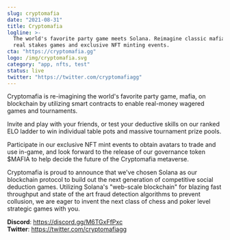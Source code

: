 ```yaml
---
slug: cryptomafia
date: "2021-08-31"
title: Cryptomafia
logline: >-
  The world's favorite party game meets Solana. Reimagine classic mafia with
  real stakes games and exclusive NFT minting events.
cta: "https://cryptomafia.gg"
logo: /img/cryptomafia.svg
category: "app, nfts, test"
status: live
twitter: "https://twitter.com/cryptomafiagg"
---
```


Cryptomafia is re-imagining the world's favorite party game, mafia, on blockchain by utilizing smart contracts to enable real-money wagered games and tournaments.

Invite and play with your friends, or test your deductive skills on our ranked ELO ladder to win individual table pots and massive tournament prize pools.

Participate in our exclusive NFT mint events to obtain avatars to trade and use in-game, and look forward to the release of our governance token $MAFIA to help decide the future of the Cryptomafia metaverse.

Cryptomafia is proud to announce that we've chosen Solana as our blockchain protocol to build out the next generation of competitive social deduction games. Utilizing Solana's "web-scale blockchain" for blazing fast throughput and state of the art fraud detection algorithms to prevent collusion, we are eager to invent the next class of chess and poker level strategic games with you.

<b>Discord</b>: https://discord.gg/M6TGxFfPxc </br>
<b>Twitter</b>: https://twitter.com/cryptomafiagg </br>
